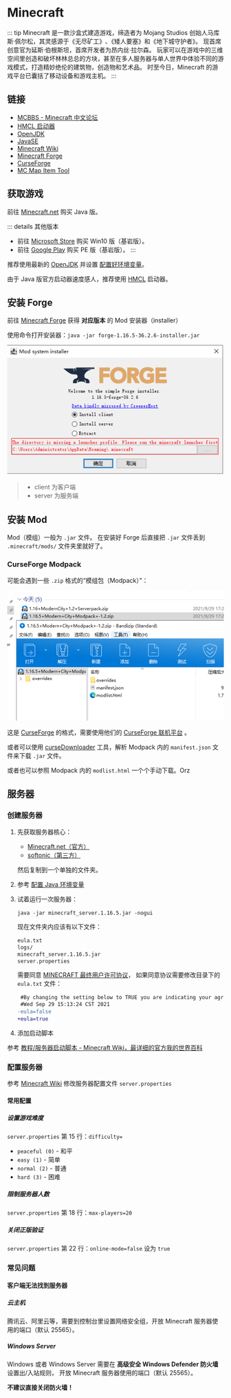 # Minecraft

::: tip
Minecraft 是一款沙盒式建造游戏，缔造者为 Mojang Studios 创始人马库斯·佩尔松，其灵感源于《无尽矿工》､《矮人要塞》和《地下城守护者》。
现首席创意官为延斯·伯根斯坦，首席开发者为昂内丝·拉尔森。
玩家可以在游戏中的三维空间里创造和破坏林林总总的方块，甚至在多人服务器与单人世界中体验不同的游戏模式，打造精妙绝伦的建筑物，创造物和艺术品。
时至今日，Minecraft 的游戏平台已囊括了移动设备和游戏主机。
:::

## 链接

- [MCBBS - Minecraft 中文论坛](https://www.mcbbs.net/)
- [HMCL 启动器](https://ci.huangyuhui.net/job/HMCL/)
- [OpenJDK](https://jdk.java.net/)
- [JavaSE](https://www.java.com/zh-CN/download/manual.jsp)
- [Minecraft Wiki](https://minecraft.fandom.com/zh/wiki/Minecraft_Wiki)
- [Minecraft Forge](https://files.minecraftforge.net/net/minecraftforge/forge/)
- [CurseForge](https://www.curseforge.com/)
- [MC Map Item Tool](https://mc-map.djfun.de/)

## 获取游戏

前往 [Minecraft.net](https://www.minecraft.net/zh-hans) 购买 Java 版。

::: details 其他版本
- 前往 [Microsoft Store](https://www.microsoft.com/store/productId/9NBLGGH2JHXJ) 购买 Win10 版（基岩版）。
- 前往 [Google Play](https://play.google.com/store/apps/details?id=com.mojang.minecraftpe) 购买 PE 版（基岩版）。
:::

推荐使用最新的 [OpenJDK](https://jdk.java.net/) 并设置 [配置好环境变量](/coding/Java/#配置环境变量)。

由于 Java 版官方启动器速度感人，推荐使用 [HMCL](https://ci.huangyuhui.net/job/HMCL/) 启动器。

## 安装 Forge

前往 [Minecraft Forge](https://files.minecraftforge.net/net/minecraftforge/forge/)
获得 **对应版本** 的 Mod 安装器（installer）

使用命令打开安装器：`java -jar forge-1.16.5-36.2.6-installer.jar`

![](./img/forge_installer.png)

> - client 为客户端
> - server 为服务端

## 安装 Mod

Mod（模组）一般为 `.jar` 文件。
在安装好 Forge 后直接把 `.jar` 文件丢到 `.minecraft/mods/` 文件夹里就好了。

### CurseForge Modpack

可能会遇到一些 `.zip` 格式的“模组包（Modpack）”：

![](./img/CurseForgeModpack.png)

这是 [CurseForge](https://www.curseforge.com/)
的格式，需要使用他们的 [CurseForge 联机平台](https://download.curseforge.com/) 。

或者可以使用 [curseDownloader](https://github.com/portablejim/curseDownloader/releases)
工具，解析 Modpack 内的 `manifest.json` 文件来下载 `.jar` 文件。

或者也可以参照 Modpack 内的 `modlist.html` 一个个手动下载。Orz

## 服务器

### 创建服务器

1. 先获取服务器核心：

   - [Minecraft.net（官方）](https://www.minecraft.net/zh-hans/download/server)
   - [softonic（第三方）](https://minecraft-server.en.softonic.com/)

    然后复制到一个单独的文件夹。

2. 参考 [配置 Java 环境变量](/coding/Java/#配置环境变量)

3. 试着运行一次服务器：

   ```shell
   java -jar minecraft_server.1.16.5.jar -nogui
   ```

   现在文件夹内应该有以下文件：

   ```dir
   eula.txt
   logs/
   minecraft_server.1.16.5.jar
   server.properties
   ```

   需要同意 [MINECRAFT 最终用户许可协议](https://account.mojang.com/documents/minecraft_eula)，
   如果同意协议需要修改目录下的 `eula.txt` 文件：

   ```diff
    #By changing the setting below to TRUE you are indicating your agreement to our EULA (https://account.mojang.com/documents/minecraft_eula).
    #Wed Sep 29 15:13:24 CST 2021
   -eula=false
   +eula=true
   ```

4. 添加启动脚本

参考 [教程/服务器启动脚本 - Minecraft Wiki，最详细的官方我的世界百科](https://minecraft.fandom.com/zh/wiki/教程/服务器启动脚本)

### 配置服务器

参考 [Minecraft Wiki](https://minecraft.fandom.com/zh/wiki/Server.properties?variant=zh-cn)
修改服务器配置文件 `server.properties`

#### 常用配置

##### 设置游戏难度

`server.properties` 第 15 行：`difficulty=`

- `peaceful (0)` - 和平
- `easy (1)` - 简单
- `normal (2)` - 普通
- `hard (3)` - 困难

##### 限制服务器人数

`server.properties` 第 18 行：`max-players=20`

##### 关闭正版验证

`server.properties` 第 22 行：`online-mode=false` 设为 `true`

### 常见问题

#### 客户端无法找到服务器

##### 云主机

腾讯云、阿里云等，需要到控制台里设置网络安全组，开放 Minecraft 服务器使用的端口（默认 25565）。

##### Windows Server

Windows 或者 Windows Server 需要在 **高级安全 Windows Defender 防火墙** 设置出/入站规则，
开放 Minecraft 服务器使用的端口（默认 25565）。

**不建议直接关闭防火墙！**
